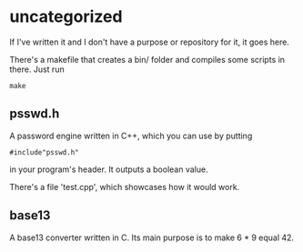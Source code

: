 # uncategorized
If I've written it and I don't have a purpose or repository for it, it goes here.

There's a makefile that creates a bin/ folder and compiles some scripts in there.
Just run

	make

## psswd.h
A password engine written in C++, which you can use by putting

	#include"psswd.h"

in your program's header. It outputs a boolean value.

There's a file 'test.cpp', which showcases how it would work.

## base13
A base13 converter written in C.
Its main purpose is to make 6 * 9 equal 42.
